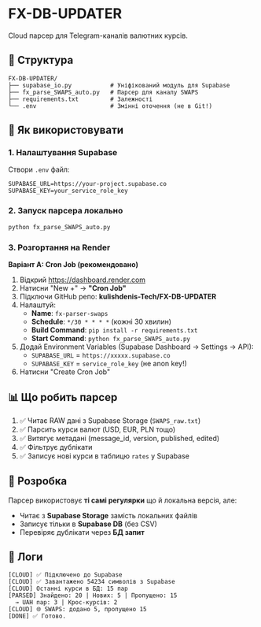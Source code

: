 # FX-DB-UPDATER

Cloud парсер для Telegram-каналів валютних курсів.

## 📁 Структура

```
FX-DB-UPDATER/
├── supabase_io.py           # Уніфікований модуль для Supabase
├── fx_parse_SWAPS_auto.py   # Парсер для каналу SWAPS
├── requirements.txt         # Залежності
└── .env                     # Змінні оточення (не в Git!)
```

## 🚀 Як використовувати

### 1. Налаштування Supabase

Створи `.env` файл:

```env
SUPABASE_URL=https://your-project.supabase.co
SUPABASE_KEY=your_service_role_key
```

### 2. Запуск парсера локально

```bash
python fx_parse_SWAPS_auto.py
```

### 3. Розгортання на Render

**Варіант A: Cron Job (рекомендовано)**

1. Відкрий https://dashboard.render.com
2. Натисни "New +" → **"Cron Job"**
3. Підключи GitHub репо: **kulishdenis-Tech/FX-DB-UPDATER**
4. Налаштуй:
   - **Name**: `fx-parser-swaps`
   - **Schedule**: `*/30 * * * *` (кожні 30 хвилин)
   - **Build Command**: `pip install -r requirements.txt`
   - **Start Command**: `python fx_parse_SWAPS_auto.py`
5. Додай Environment Variables (Supabase Dashboard → Settings → API):
   - `SUPABASE_URL` = `https://xxxxx.supabase.co`
   - `SUPABASE_KEY` = `service_role_key` (не anon key!)
6. Натисни "Create Cron Job"

## 📊 Що робить парсер

1. ✅ Читає RAW дані з Supabase Storage (`SWAPS_raw.txt`)
2. ✅ Парсить курси валют (USD, EUR, PLN тощо)
3. ✅ Витягує метадані (message_id, version, published, edited)
4. ✅ Фільтрує дублікати
5. ✅ Записує нові курси в таблицю `rates` у Supabase

## 🔧 Розробка

Парсер використовує **ті самі регулярки** що й локальна версія, але:
- Читає з **Supabase Storage** замість локальних файлів
- Записує тільки в **Supabase DB** (без CSV)
- Перевіряє дублікати через **БД запит**

## 📝 Логи

```
[CLOUD] ✅ Підключено до Supabase
[CLOUD] ✅ Завантажено 54234 символів з Supabase
[CLOUD] Останні курси в БД: 15 пар
[PARSED] Знайдено: 20 | Нових: 5 | Пропущено: 15
  → UAH пар: 3 | Крос-курсів: 2
[CLOUD] 🌐 SWAPS: додано 5, пропущено 15
[DONE] ✅ Готово.
```

